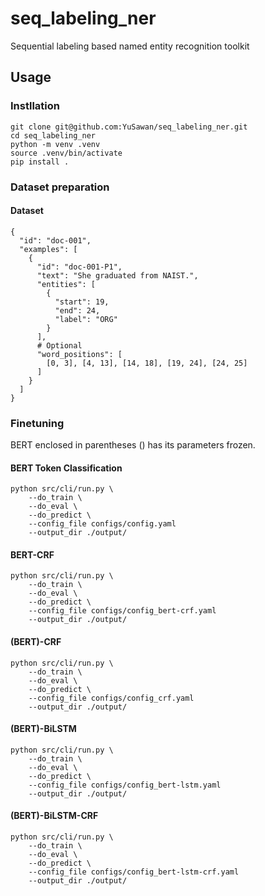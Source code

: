 # seq_labeling_ner
Sequential labeling based named entity recognition toolkit

## Usage

### Instllation
```
git clone git@github.com:YuSawan/seq_labeling_ner.git
cd seq_labeling_ner
python -m venv .venv
source .venv/bin/activate
pip install .
```

### Dataset preparation
#### Dataset
```
{
  "id": "doc-001",
  "examples": [
    {
      "id": "doc-001-P1",
      "text": "She graduated from NAIST.",
      "entities": [
        {
          "start": 19,
          "end": 24,
          "label": "ORG"
        }
      ],
      # Optional
      "word_positions": [
        [0, 3], [4, 13], [14, 18], [19, 24], [24, 25]
      ]
    }
  ]
}
```


### Finetuning
BERT enclosed in parentheses () has its parameters frozen.
#### BERT Token Classification
```
python src/cli/run.py \
    --do_train \
    --do_eval \
    --do_predict \
    --config_file configs/config.yaml
    --output_dir ./output/
```

#### BERT-CRF
```
python src/cli/run.py \
    --do_train \
    --do_eval \
    --do_predict \
    --config_file configs/config_bert-crf.yaml
    --output_dir ./output/
```

#### (BERT)-CRF
```
python src/cli/run.py \
    --do_train \
    --do_eval \
    --do_predict \
    --config_file configs/config_crf.yaml
    --output_dir ./output/
```

#### (BERT)-BiLSTM
```
python src/cli/run.py \
    --do_train \
    --do_eval \
    --do_predict \
    --config_file configs/config_bert-lstm.yaml
    --output_dir ./output/
```

#### (BERT)-BiLSTM-CRF
```
python src/cli/run.py \
    --do_train \
    --do_eval \
    --do_predict \
    --config_file configs/config_bert-lstm-crf.yaml
    --output_dir ./output/
```
